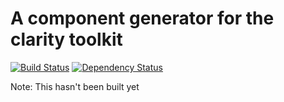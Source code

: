 # A component generator for the clarity toolkit

[![Build Status](https://travis-ci.org/foxleigh81/ctgen.svg?branch=master)](https://travis-ci.org/foxleigh81/ctgen)
[![Dependency Status](https://gemnasium.com/foxleigh81/ctgen.svg)](https://gemnasium.com/foxleigh81/ctgen)

Note: This hasn't been built yet
